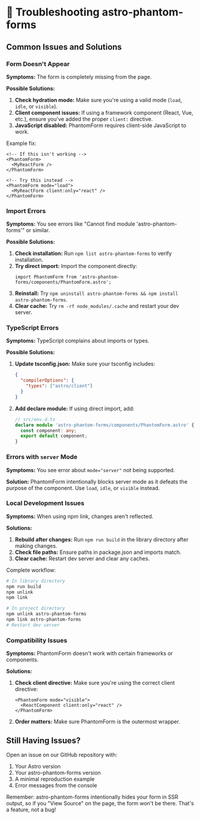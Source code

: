 # 👻 Troubleshooting astro-phantom-forms

## Common Issues and Solutions

### Form Doesn't Appear

**Symptoms:** The form is completely missing from the page.

**Possible Solutions:**
1. **Check hydration mode:** Make sure you're using a valid mode (`load`, `idle`, or `visible`).
2. **Client component issues:** If using a framework component (React, Vue, etc.), ensure you've added the proper `client:` directive.
3. **JavaScript disabled:** PhantomForm requires client-side JavaScript to work.

Example fix:
```astro
<!-- If this isn't working -->
<PhantomForm>
  <MyReactForm />
</PhantomForm>

<!-- Try this instead -->
<PhantomForm mode="load">
  <MyReactForm client:only="react" />
</PhantomForm>
```

### Import Errors

**Symptoms:** You see errors like "Cannot find module 'astro-phantom-forms'" or similar.

**Possible Solutions:**
1. **Check installation:** Run `npm list astro-phantom-forms` to verify installation.
2. **Try direct import:** Import the component directly:
   ```astro
   import PhantomForm from 'astro-phantom-forms/components/PhantomForm.astro';
   ```
3. **Reinstall:** Try `npm uninstall astro-phantom-forms && npm install astro-phantom-forms`.
4. **Clear cache:** Try `rm -rf node_modules/.cache` and restart your dev server.

### TypeScript Errors

**Symptoms:** TypeScript complains about imports or types.

**Possible Solutions:**
1. **Update tsconfig.json:** Make sure your tsconfig includes:
   ```json
   {
     "compilerOptions": {
       "types": ["astro/client"]
     }
   }
   ```
2. **Add declare module:** If using direct import, add:
   ```typescript
   // src/env.d.ts
   declare module 'astro-phantom-forms/components/PhantomForm.astro' {
     const component: any;
     export default component;
   }
   ```

### Errors with `server` Mode

**Symptoms:** You see error about `mode="server"` not being supported.

**Solution:** PhantomForm intentionally blocks server mode as it defeats the purpose of the component. Use `load`, `idle`, or `visible` instead.

### Local Development Issues

**Symptoms:** When using npm link, changes aren't reflected.

**Solutions:**
1. **Rebuild after changes:** Run `npm run build` in the library directory after making changes.
2. **Check file paths:** Ensure paths in package.json and imports match.
3. **Clear cache:** Restart dev server and clear any caches.

Complete workflow:
```bash
# In library directory
npm run build
npm unlink
npm link

# In project directory
npm unlink astro-phantom-forms
npm link astro-phantom-forms
# Restart dev server
```

### Compatibility Issues

**Symptoms:** PhantomForm doesn't work with certain frameworks or components.

**Solutions:**
1. **Check client directive:** Make sure you're using the correct client directive:
   ```astro
   <PhantomForm mode="visible">
     <ReactComponent client:only="react" />
   </PhantomForm>
   ```
2. **Order matters:** Make sure PhantomForm is the outermost wrapper.

## Still Having Issues?

Open an issue on our GitHub repository with:
1. Your Astro version
2. Your astro-phantom-forms version
3. A minimal reproduction example
4. Error messages from the console

Remember: astro-phantom-forms intentionally hides your form in SSR output, so if you "View Source" on the page, the form won't be there. That's a feature, not a bug!